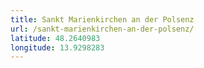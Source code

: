 ```yaml
---
title: Sankt Marienkirchen an der Polsenz
url: /sankt-marienkirchen-an-der-polsenz/
latitude: 48.2640983
longitude: 13.9298283
---
```

